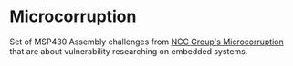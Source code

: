 # Microcorruption
Set of MSP430 Assembly challenges from [NCC Group's Microcorruption](https://microcorruption.com/) that are about vulnerability researching on embedded systems.